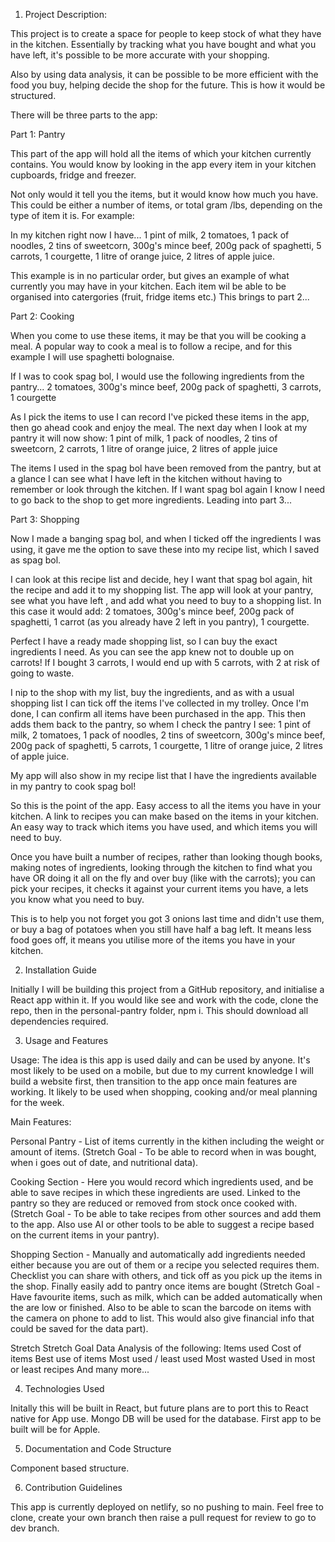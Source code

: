 1. Project Description:

This project is to create a space for people to keep stock of what they have in the kitchen. Essentially by tracking what you have bought and what you have left, it's possible to be more accurate with your shopping.

Also by using data analysis, it can be possible to be more efficient with the food you buy, helping decide the shop for the future. This is how it would be structured.

There will be three parts to the app:

Part 1: Pantry

This part of the app will hold all the items of which your kitchen currently contains. You would know by looking in the app every item in your kitchen cupboards, fridge and freezer.

Not only would it tell you the items, but it would know how much you have. This could be either a number of items, or total gram /lbs, depending on the type of item it is. For example:

In my kitchen right now I have...
1 pint of milk,
2 tomatoes,
1 pack of noodles,
2 tins of sweetcorn,
300g's mince beef,
200g pack of spaghetti,
5 carrots,
1 courgette,
1 litre of orange juice,
2 litres of apple juice.

This example is in no particular order, but gives an example of what currently you may have in your kitchen. Each item wil be able to be organised into catergories (fruit, fridge items etc.) This brings to part 2...

Part 2: Cooking

When you come to use these items, it may be that you will be cooking a meal. A popular way to cook a meal is to follow a recipe, and for this example I will use spaghetti bolognaise.

If I was to cook spag bol, I would use the following ingredients from the pantry...
2 tomatoes,
300g's mince beef,
200g pack of spaghetti,
3 carrots,
1 courgette

As I pick the items to use I can record I've picked these items in the app, then go ahead cook and enjoy the meal. The next day when I look at my pantry it will now show:
1 pint of milk,
1 pack of noodles,
2 tins of sweetcorn,
2 carrots,
1 litre of orange juice,
2 litres of apple juice

The items I used in the spag bol have been removed from the pantry, but at a glance I can see what I have left in the kitchen without having to remember or look through the kitchen. If I want spag bol again I know I need to go back to the shop to get more ingredients. Leading into part 3...

Part 3: Shopping

Now I made a banging spag bol, and when I ticked off the ingredients I was using, it gave me the option to save these into my recipe list, which I saved as spag bol.

I can look at this recipe list and decide, hey I want that spag bol again, hit the recipe and add it to my shopping list. The app will look at your pantry, see what you have left , and add what you need to buy to a shopping list. In this case it would add:
2 tomatoes,
300g's mince beef,
200g pack of spaghetti,
1 carrot (as you already have 2 left in you pantry),
1 courgette.

Perfect I have a ready made shopping list, so I can buy the exact ingredients I need. As you can see the app knew not to double up on carrots! If I bought 3 carrots, I would end up with 5 carrots, with 2 at risk of going to waste.

I nip to the shop with my list, buy the ingredients, and as with a usual shopping list I can tick off the items I've collected in my trolley. Once I'm done, I can confirm all items have been purchased in the app. This then adds them back to the pantry, so whem I check the pantry I see:
1 pint of milk,
2 tomatoes,
1 pack of noodles,
2 tins of sweetcorn,
300g's mince beef,
200g pack of spaghetti,
5 carrots,
1 courgette,
1 litre of orange juice,
2 litres of apple juice.

My app will also show in my recipe list that I have the ingredients available in my pantry to cook spag bol!

So this is the point of the app. Easy access to all the items you have in your kitchen. A link to recipes you can make based on the items in your kitchen. An easy way to track which items you have used, and which items you will need to buy.

Once you have built a number of recipes, rather than looking though books, making notes of ingredients, looking through the kitchen to find what you have OR doing it all on the fly and over buy (like with the carrots); you can pick your recipes, it checks it against your current items you have, a lets you know what you need to buy.

This is to help you not forget you got 3 onions last time and didn't use them, or buy a bag of potatoes when you still have half a bag left. It means less food goes off, it means you utilise more of the items you have in your kitchen.

2. Installation Guide

Initially I will be building this project from a GitHub repository, and initialise a React app within it.
If you would like see and work with the code, clone the repo, then in the personal-pantry folder, npm i.
This should download all dependencies required.

3. Usage and Features

Usage: The idea is this app is used daily and can be used by anyone. It's most likely to be used on a mobile, but due to my current knowledge I will build a website first, then transition to the app once main features are working. It likely to be used when shopping, cooking and/or meal planning for the week.

Main Features:

Personal Pantry - List of items currently in the kithen including the weight or amount of items.
(Stretch Goal - To be able to record when in was bought, when i goes out of date, and nutritional data).

Cooking Section - Here you would record which ingredients used, and be able to save recipes in which these ingredients are used. Linked to the pantry so they are reduced or removed from stock once cooked with.
(Stretch Goal - To be able to take recipes from other sources and add them to the app. Also use AI or other tools to be able to suggest a recipe based on the current items in your pantry).

Shopping Section - Manually and automatically add ingredients needed either because you are out of them or a recipe you selected requires them. Checklist you can share with others, and tick off as you pick up the items in the shop. Finally easily add to pantry once items are bought
(Stretch Goal -  Have favourite items, such as milk, which can be added automatically when the are low or finished. Also to be able to scan the barcode on items with the camera on phone to add to list. This would also give financial info that could be saved for the data part).

Stretch Stretch Goal
Data Analysis of the following:
Items used
Cost of items
Best use of items
Most used / least used
Most wasted
Used in most or least recipes
And many more...

4. Technologies Used

Initally this will be built in React, but future plans are to port this to React native for App use.
Mongo DB will be used for the database.
First app to be built will be for Apple.

5. Documentation and Code Structure

Component based structure.

6. Contribution Guidelines

This app is currently deployed on netlify, so no pushing to main.
Feel free to clone, create your own branch then raise a pull request for review to go to dev branch.
